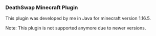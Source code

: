 ### DeathSwap Minecraft Plugin
This plugin was developed by me in Java for minecraft version 1.16.5.

Note: This plugin is not supported anymore due to newer versions.
